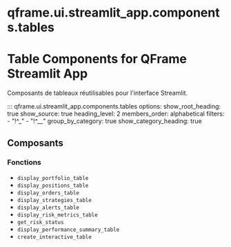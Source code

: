 # qframe.ui.streamlit_app.components.tables


Table Components for QFrame Streamlit App
=========================================

Composants de tableaux réutilisables pour l'interface Streamlit.


::: qframe.ui.streamlit_app.components.tables
    options:
      show_root_heading: true
      show_source: true
      heading_level: 2
      members_order: alphabetical
      filters:
        - "!^_"
        - "!^__"
      group_by_category: true
      show_category_heading: true

## Composants

### Fonctions

- `display_portfolio_table`
- `display_positions_table`
- `display_orders_table`
- `display_strategies_table`
- `display_alerts_table`
- `display_risk_metrics_table`
- `get_risk_status`
- `display_performance_summary_table`
- `create_interactive_table`

